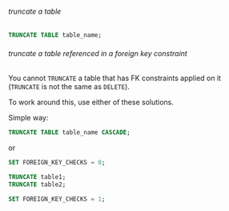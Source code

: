 ###### truncate a table
```sql
TRUNCATE TABLE table_name;
```

###### truncate a table referenced in a foreign key constraint
You cannot `TRUNCATE` a table that has FK constraints applied on it (`TRUNCATE` is not the same as `DELETE`).

To work around this, use either of these solutions.

Simple way:
```sql
TRUNCATE TABLE table_name CASCADE;
```

or
```sql
SET FOREIGN_KEY_CHECKS = 0;

TRUNCATE table1;
TRUNCATE table2;

SET FOREIGN_KEY_CHECKS = 1;
```